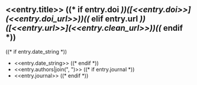 ## <<entry.title>> ((* if entry.doi *))([<<entry.doi>>](<<entry.doi_url>>))((* elif entry.url *))([<<entry.url>>](<<entry.clean_url>>))((* endif *))

((* if entry.date_string *))
- <<entry.date_string>>
((* endif *))
- <<entry.authors|join(", ")>>
((* if entry.journal *))
- <<entry.journal>>
((* endif *))
